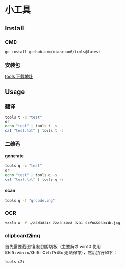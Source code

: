 # 小工具

## Install

### CMD

```bash
go install github.com/xiaoxuan6/tools@latest
```     

### 安装包

[tools 下载地址](https://github.com/xiaoxuan6/tools/releases)

## Usage

### 翻译

```bash
tools t -c "test"
or 
echo "test" | tools t -s
cat "test.txt" | tools t -s
```

### 二维码

#### generate

```bash
tools q -c "test"
or 
echo "test" | tools q -s
cat "test.txt" | tools q -s
```

#### scan

```bash
tools q -f "qrcode.png"
 ```

### OCR

```bash
tools o -f ./23d3d34c-72a3-40ed-9281-5cf06566941b.jpg 
```

### clipboard2img

首先需要截图/复制到剪切板（主要解决 win10 使用 Shift+win+s/Shift+Ctrl+PrtSc 无法保存），然后执行如下：

```bash
tools c2i 
```